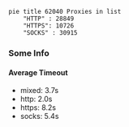 
```mermaid
pie title 62040 Proxies in list
    "HTTP" : 28849
    "HTTPS": 10726
    "SOCKS" : 30915
```

### Some Info
#### Average Timeout

- mixed: 3.7s
- http: 2.0s
- https: 8.2s
- socks: 5.4s